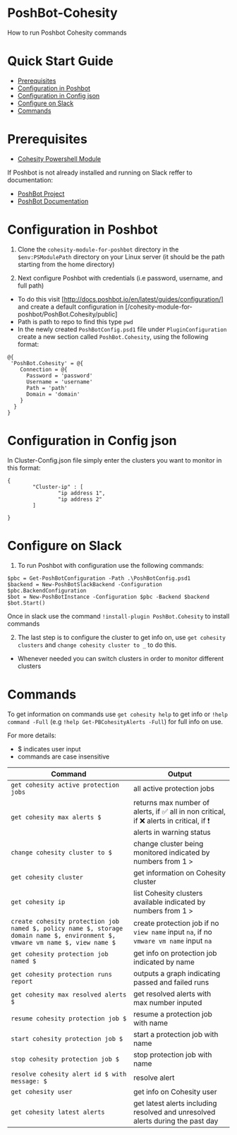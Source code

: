 # PoshBot-Cohesity
How to run Poshbot Cohesity commands
# Quick Start Guide

* [Prerequisites](#prerequisites)
* [Configuration in Poshbot](#configuration-in-poshbot)
* [Configuration in Config json](#configuration-in-config-json)
* [Configure on Slack](#configure-on-slack)
* [Commands](#commands)

# Prerequisites 
* [Cohesity Powershell Module](https://cohesity.github.io/cohesity-powershell-module/)

If Poshbot is not already installed and running on Slack reffer to documentation: 
  * [PoshBot Project](https://github.com/poshbotio/PoshBot)
  * [PoshBot Documentation](https://poshbot.readthedocs.io/en/latest/)

# Configuration in Poshbot
1. Clone the `cohesity-module-for-poshbot` directory in the `$env:PSModulePath` directory on your Linux server (it should be the path starting from the home directory) 

2. Next configure Poshbot with credentials (i.e password, username, and full path) 
  * To do this visit [http://docs.poshbot.io/en/latest/guides/configuration/] and create a default configuration in [/cohesity-module-for-poshbot/PoshBot.Cohesity/public] 
  * Path is path to repo to find this type `pwd`
  * In the newly created `PoshBotConfig.psd1` file under `PluginConfiguration` create a new section called `PoshBot.Cohesity`, using the following format: 
  ```
  @{
   'PoshBot.Cohesity' = @{
      Connection = @{
        Password = 'password'
        Username = 'username'
        Path = 'path'
        Domain = 'domain'
      }
    }
}
  ```
# Configuration in Config json
In Cluster-Config.json file simply enter the clusters you want to monitor in this format: 
```
{
        "Cluster-ip" : [
                "ip address 1",
                "ip address 2"
        ]

}
```

 # Configure on Slack 
 
  1. To run Poshbot with configuration use the following commands: 
  ```
  $pbc = Get-PoshBotConfiguration -Path .\PoshBotConfig.psd1 
  $backend = New-PoshBotSlackBackend -Configuration $pbc.BackendConfiguration
  $bot = New-PoshBotInstance -Configuration $pbc -Backend $backend 
  $bot.Start() 
  ```
  Once in slack use the command `!install-plugin PoshBot.Cohesity` to install commands 
  
  2. The last step is to configure the cluster to get info on, use `get cohesity clusters` and `change cohesity cluster to _` to do this. 
  * Whenever needed you can switch clusters in order to monitor different clusters 
  
  # Commands 
  
  To get information on commands use `get cohesity help` to get info or `!help command -Full` (e.g `!help Get-PBCohesityAlerts -Full`) for full info on use.
  
  For more details:
  * $ indicates user input
  * commands are case insensitive
  
  | Command | Output |
| --------- | ----------- |
| `get cohesity active protection jobs` | all active protection jobs|
| `get cohesity max alerts $` | returns max number of alerts, if :white_check_mark: all in non critical, if :x: alerts in critical, if ❗ alerts in warning status|
| `change cohesity cluster to $` | change cluster being monitored indicated by numbers from 1 > |
| `get cohesity cluster` | get information on Cohesity cluster|
| `get cohesity ip` | list Cohesity clusters available indicated by numbers from 1 >|
| `create cohesity protection job named $, policy name $, storage domain name $, environment $, vmware vm name $, view name $` | create protection job if no `view name` input `na`, if no `vmware vm name` input `na`|
| `get cohesity protection job named $` | get info on protection job indicated by name|
| `get cohesity protection runs report` | outputs a graph indicating passed and failed runs|
| `get cohesity max resolved alerts $` | get resolved alerts with max number inputed|
| `resume cohesity protection job $` | resume a protection job with name|
| `start cohesity protection job $` | start a protection job with name|
| `stop cohesity protection job $` | stop protection job with name |
| `resolve cohesity alert id $ with message: $` | resolve alert |
| `get cohesity user` | get info on Cohesity user|
| `get cohesity latest alerts` | get latest alerts including resolved and unresolved alerts during the past day|

